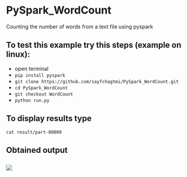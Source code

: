 # PySpark_WordCount
Counting the number of words from a text file using pyspark

## To test this example try this steps (example on linux):
* open terminal
* ```pip install pyspark```
* ```git clone https://github.com/sayfchagtmi/PySpark_WordCount.git```
* ```cd PySpark_WordCount```
* ```git checkout WordCount```
* ```python run.py```
## To display results type
```cat result/part-00000```

## Obtained output
<img src="output/output.png"
     style="float: center; margin-right: 10px; margin-top: 10px; margin-bottom: 10px;" />
